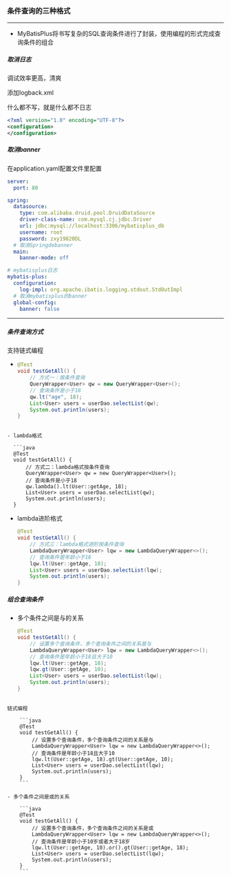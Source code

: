 ### 条件查询的三种格式

---------------------

- MyBatisPlus将书写复杂的SQL查询条件进行了封装，使用编程的形式完成查询条件的组合

##### 取消日志

调试效率更高，清爽

添加logback.xml

什么都不写，就是什么都不日志

```xml
<?xml version="1.0" encoding="UTF-8"?>
<configuration>
</configuration>
```

##### 取消banner

在application.yaml配置文件里配置

```yaml
server:
  port: 80

spring:
  datasource:
    type: com.alibaba.druid.pool.DruidDataSource
    driver-class-name: com.mysql.cj.jdbc.Driver
    url: jdbc:mysql://localhost:3306/mybatisplus_db
    username: root
    password: zxy19820DL
  # 取消Springdebanner
  main:
    banner-mode: off

# mybatisplus日志
mybatis-plus:
  configuration:
    log-impl: org.apache.ibatis.logging.stdout.StdOutImpl
  # 取消mybatisplus的banner
  global-config:
    banner: false
```

----------------

##### 条件查询方式

支持链式编程

- ```java
  @Test
  void testGetAll() {
      // 方式一：按条件查询
      QueryWrapper<User> qw = new QueryWrapper<User>();
      // 查询条件是小于18
      qw.lt("age", 18);
      List<User> users = userDao.selectList(qw);
      System.out.println(users);
  }
```
  
- lambda格式

  ```java
  @Test
  void testGetAll() {
      // 方式二：lambda格式按条件查询
      QueryWrapper<User> qw = new QueryWrapper<User>();
      // 查询条件是小于18
      qw.lambda().lt(User::getAge, 18);
      List<User> users = userDao.selectList(qw);
      System.out.println(users);
  }
  ```

- lambda进阶格式

  ```java
  @Test
  void testGetAll() {
      // 方式三：lambda格式进阶按条件查询
      LambdaQueryWrapper<User> lqw = new LambdaQueryWrapper<>();
      // 查询条件是年龄小于18
      lqw.lt(User::getAge, 18);
      List<User> users = userDao.selectList(lqw);
      System.out.println(users);
  }
  ```

##### 组合查询条件

- 多个条件之间是与的关系

    ```java
    @Test
    void testGetAll() {
        // 设置多个查询条件，多个查询条件之间的关系是与
        LambdaQueryWrapper<User> lqw = new LambdaQueryWrapper<>();
        // 查询条件是年龄小于18且大于10
        lqw.lt(User::getAge, 18);
        lqw.gt(User::getAge, 10);
        List<User> users = userDao.selectList(lqw);
        System.out.println(users);
    }
```
	
链式编程
    
    ```java
    @Test
    void testGetAll() {
        // 设置多个查询条件，多个查询条件之间的关系是与
        LambdaQueryWrapper<User> lqw = new LambdaQueryWrapper<>();
        // 查询条件是年龄小于18且大于10
        lqw.lt(User::getAge, 18).gt(User::getAge, 10);
        List<User> users = userDao.selectList(lqw);
        System.out.println(users);
    }
    ```
    
- 多个条件之间是或的关系

    ```java
    @Test
    void testGetAll() {
        // 设置多个查询条件，多个查询条件之间的关系是或
        LambdaQueryWrapper<User> lqw = new LambdaQueryWrapper<>();
        // 查询条件是年龄小于10岁或者大于18岁
        lqw.lt(User::getAge, 10).or().gt(User::getAge, 18);
        List<User> users = userDao.selectList(lqw);
        System.out.println(users);
    }
    ```

    

